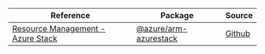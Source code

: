 | Reference | Package | Source |
|---|---|---|
|[Resource Management - Azure Stack](arm-azurestack-readme.md)|[@azure/arm-azurestack](https://www.npmjs.com/package/@azure/arm-azurestack)|[Github](https://github.com/Azure/azure-sdk-for-js/blob/main/sdk/azurestack/arm-azurestack)|
